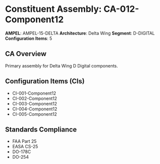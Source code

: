 # Constituent Assembly: CA-012-Component12

**AMPEL**: AMPEL-15-DELTA
**Architecture**: Delta Wing
**Segment**: D-DIGITAL
**Configuration Items**: 5

## CA Overview
Primary assembly for Delta Wing D Digital components.

## Configuration Items (CIs)
- CI-001-Component12
- CI-002-Component12
- CI-003-Component12
- CI-004-Component12
- CI-005-Component12

## Standards Compliance
- FAA Part 25
- EASA CS-25
- DO-178C
- DO-254
